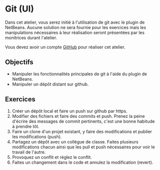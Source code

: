 Git (UI)
========

Dans cet atelier, vous serez initié à l'utilisation de git avec le plugin de
NetBeans. Aucune solution ne sera fournie pour les exercices mais les
manipulations nécessaires à leur réalisation seront présentées par les
monitrices durant l'atelier.

Vous devez avoir un compte [GitHub](https://github.com/) pour réaliser cet
atelier.

Objectifs
---------

* Manipuler les fonctionnalités principales de git à l'aide du plugin de
  NetBeans.
* Manipuler un dépôt distant sur github.

Exercices
---------

1. Créer un dépôt local et faire un push sur github par https.
2. Modifier des fichiers et faire des commits et push. Prenez la peine d'écrire
   des messages de commit pertinents, c'est une bonne habitude à prendre tôt.
3. Faire un clone d'un projet existant, y faire des modifications et publier les
   modifications (push).
4. Partagez un dépôt avec un collègue de classe. Faites plusieurs modifications
   chacun ainsi que les pull et push nécessaires pour voir le travail de
   l'autre.
5. Provoquez un conflit et réglez le conflit.
6. Faites un changement dans le code et annulez la modification (revert).
